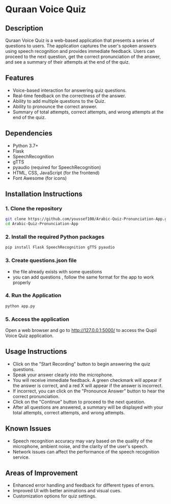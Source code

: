 # Quraan Voice Quiz

## Description
Quraan Voice Quiz is a web-based application that presents a series of questions to users. The application captures the user's spoken answers using speech recognition and provides immediate feedback. Users can proceed to the next question, get the correct pronunciation of the answer, and see a summary of their attempts at the end of the quiz.

## Features
- Voice-based interaction for answering quiz questions.
- Real-time feedback on the correctness of the answer.
- Ability to add multiple questions to the Quiz.
- Ability to pronounce the correct answer.
- Summary of total attempts, correct attempts, and wrong attempts at the end of the quiz.

## Dependencies
- Python 3.7+
- Flask
- SpeechRecognition
- gTTS
- pyaudio (required for SpeechRecognition)
- HTML, CSS, JavaScript (for the frontend)
- Font Awesome (for icons)

## Installation Instructions

### 1. Clone the repository
```bash
git clone https://github.com/youssef108/Arabic-Quiz-Pronunciation-App.git
cd Arabic-Quiz-Pronunciation-App
```

### 2. Install the required Python packages
```bash
pip install Flask SpeechRecognition gTTS pyaudio
```

### 3. Create questions.json file 
- the file already exists with some questions 
- you can add questions , follow the same format for the app to work properly 

### 4. Run the Application
```bash
python app.py
```
### 5. Access the application
Open a web browser and go to http://127.0.0.1:5000/ to access the Qupil Voice Quiz application.

## Usage Instructions
- Click on the "Start Recording" button to begin answering the quiz questions.
- Speak your answer clearly into the microphone.
- You will receive immediate feedback. A green checkmark will appear if the answer is correct, and a red X will appear if the answer is incorrect.
- If incorrect, you can click on the "Pronounce Answer" button to hear the correct pronunciation.
- Click on the "Continue" button to proceed to the next question.
- After all questions are answered, a summary will be displayed with your total attempts, correct attempts, and wrong attempts.
## Known Issues
- Speech recognition accuracy may vary based on the quality of the microphone, ambient noise, and the clarity of the user's speech.
- Network issues can affect the performance of the speech recognition service.
## Areas of Improvement
- Enhanced error handling and feedback for different types of errors.
- Improved UI with better animations and visual cues.
- Customization options for quiz settings.

